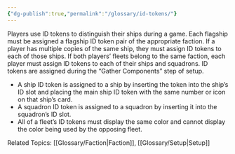 ```yaml
---
{"dg-publish":true,"permalink":"/glossary/id-tokens/"}
---
```


Players use ID tokens to distinguish their ships during a game. Each flagship must be assigned a flagship ID token pair of the appropriate faction. If a player has multiple copies of the same ship, they must assign ID tokens to each of those ships. If both players’ fleets belong to the same faction, each player must assign ID tokens to each of their ships and squadrons. ID tokens are assigned during the “Gather Components” step of setup.

- A ship ID token is assigned to a ship by inserting the token into the ship’s ID slot and placing the main ship ID token with the same number or icon on that ship’s card.
- A squadron ID token is assigned to a squadron by inserting it into the squadron’s ID slot.
- All of a fleet’s ID tokens must display the same color and cannot display the color being used by the opposing fleet.

Related Topics: [[Glossary/Faction\|Faction]], [[Glossary/Setup\|Setup]]
